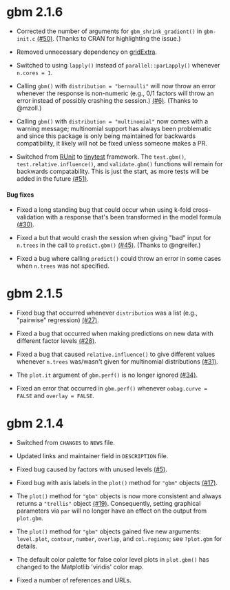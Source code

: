 # gbm 2.1.6

* Corrected the number of arguments for `gbm_shrink_gradient()` in `gbm-init.c` [(#50)](https://github.com/gbm-developers/gbm/issues/50). (Thanks to CRAN for highlighting the issue.)

* Removed unnecessary dependency on [gridExtra](https://cran.r-project.org/package=gridExtra).

* Switched to using `lapply()` instead of `parallel::parLapply()` whenever `n.cores = 1`.

* Calling `gbm()` with `distribution = "bernoulli"` will now throw an error whenever the response is non-numeric (e.g., 0/1 factors will throw an error instead of possibly crashing the session.) [(#6)](https://github.com/gbm-developers/gbm/issues/6). (Thanks to @mzoll.)

* Calling `gbm()` with `distribution = "multinomial"` now comes with a warning message; multinomial support has always been problematic and since this package is only being maintained for backwards compatibility, it likely will not be fixed unless someone makes a PR.

* Switched from [RUnit](https://cran.r-project.org/package=RUnit) to [tinytest](https://cran.r-project.org/package=tinytest) framework. The `test.gbm()`, `test.relative.influence()`, and `validate.gbm()` functions will remain for backwards compatability. This is just the start, as more tests will be added in the future [(#51)](https://github.com/gbm-developers/gbm/issues/51).


#### Bug fixes

* Fixed a long standing bug that could occur when using k-fold cross-validation with a response that's been transformed in the model formula [(#30)](https://github.com/gbm-developers/gbm/issues/30).

* Fixed a but that would crash the session when giving "bad" input for `n.trees` in the call to `predict.gbm()` [(#45)](https://github.com/gbm-developers/gbm/issues/45). (Thanks to @ngreifer.)

* Fixed a bug where calling `predict()` could throw an error in some cases when `n.trees` was not specified.


# gbm 2.1.5

* Fixed bug that occurred whenever `distribution` was a list (e.g., "pairwise" regression) [(#27)](https://github.com/gbm-developers/gbm/issues/27).

* Fixed a bug that occurred when making predictions on new data with different factor levels [(#28)](https://github.com/gbm-developers/gbm/issues/28).

* Fixed a bug that caused `relative.influence()` to give different values whenever `n.trees` was/wasn't given for multinomial distributions [(#31)](https://github.com/gbm-developers/gbm/issues/31).

* The `plot.it` argument of `gbm.perf()` is no longer ignored [(#34)](https://github.com/gbm-developers/gbm/issues/34). 

* Fixed an error that occurred in `gbm.perf()` whenever `oobag.curve = FALSE` and `overlay = FALSE`.


# gbm 2.1.4

* Switched from `CHANGES` to `NEWS` file.

* Updated links and maintainer field in `DESCRIPTION` file.

* Fixed bug caused by factors with unused levels
[(#5)](https://github.com/gbm-developers/gbm/issues/5).

* Fixed bug with axis labels in the `plot()` method for `"gbm"` objects [(#17)](https://github.com/gbm-developers/gbm/issues/17).

* The `plot()` method for `"gbm"` objects is now more consistent and always returns a `"trellis"` object [(#19)](https://github.com/gbm-developers/gbm/issues/19). Consequently, setting graphical parameters via `par` will no longer have an effect on the output from `plot.gbm`.

* The `plot()` method for `"gbm"` objects gained five new arguments: `level.plot`, `contour`, `number`, `overlap`, and `col.regions`; see `?plot.gbm` for details.

* The default color palette for false color level plots in `plot.gbm()` has changed to the Matplotlib 'viridis' color map.

* Fixed a number of references and URLs.
